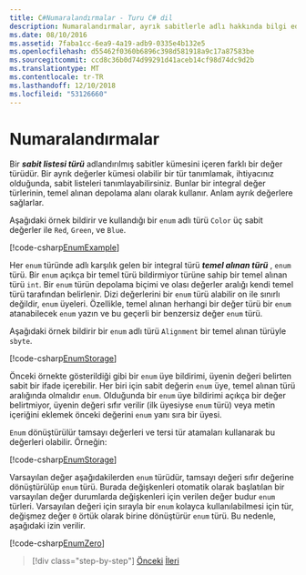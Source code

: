 ```yaml
---
title: C#Numaralandırmalar - Turu C# dil
description: Numaralandırmalar, ayrık sabitlerle adlı hakkında bilgi edininC#
ms.date: 08/10/2016
ms.assetid: 7faba1cc-6ea9-4a19-adb9-0335e4b132e5
ms.openlocfilehash: d55462f0360b6896c398d581918a9c17a87583be
ms.sourcegitcommit: ccd8c36b0d74d99291d41aceb14cf98d74dc9d2b
ms.translationtype: MT
ms.contentlocale: tr-TR
ms.lasthandoff: 12/10/2018
ms.locfileid: "53126660"
---
```

# <a name="enums"></a>Numaralandırmalar

Bir ***sabit listesi türü*** adlandırılmış sabitler kümesini içeren farklı bir değer türüdür. Bir ayrık değerler kümesi olabilir bir tür tanımlamak, ihtiyacınız olduğunda, sabit listeleri tanımlayabilirsiniz. Bunlar bir integral değer türlerinin, temel alınan depolama alanı olarak kullanır. Anlam ayrık değerlere sağlarlar.

Aşağıdaki örnek bildirir ve kullandığı bir `enum` adlı türü `Color` üç sabit değerler ile `Red`, `Green`, ve `Blue`.

[!code-csharp[EnumExample](../../../samples/snippets/csharp/tour/enums/Program.cs#L3-L36)]

Her `enum` türünde adlı karşılık gelen bir integral türü ***temel alınan türü*** , `enum` türü. Bir `enum` açıkça bir temel türü bildirmiyor türüne sahip bir temel alınan türü `int`. Bir `enum` türün depolama biçimi ve olası değerler aralığı kendi temel türü tarafından belirlenir. Dizi değerlerini bir `enum` türü alabilir on ile sınırlı değildir, `enum` üyeleri. Özellikle, temel alınan herhangi bir değer türü bir `enum` atanabilecek `enum` yazın ve bu geçerli bir benzersiz değer `enum` türü.

Aşağıdaki örnek bildirir bir `enum` adlı türü `Alignment` bir temel alınan türüyle `sbyte`.

[!code-csharp[EnumStorage](../../../samples/snippets/csharp/tour/enums/Program.cs#L38-L43)]

Önceki örnekte gösterildiği gibi bir `enum` üye bildirimi, üyenin değeri belirten sabit bir ifade içerebilir. Her biri için sabit değerin `enum` üye, temel alınan türü aralığında olmalıdır `enum`. Olduğunda bir `enum` üye bildirimi açıkça bir değer belirtmiyor, üyenin değeri sıfır verilir (ilk üyesiyse `enum` türü) veya metin içeriğini eklemek önceki değerini `enum` yanı sıra bir üyesi.

`Enum` dönüştürülür tamsayı değerleri ve tersi tür atamaları kullanarak bu değerleri olabilir. Örneğin:

[!code-csharp[EnumStorage](../../../samples/snippets/csharp/tour/enums/Program.cs#L49-L50)]

Varsayılan değer aşağıdakilerden `enum` türüdür, tamsayı değeri sıfır değerine dönüştürülüp `enum` türü. Burada değişkenleri otomatik olarak başlatılan bir varsayılan değer durumlarda değişkenleri için verilen değer budur `enum` türleri. Varsayılan değeri için sırayla bir `enum` kolayca kullanılabilmesi için tür, değişmez değer `0` örtük olarak birine dönüştürür `enum` türü. Bu nedenle, aşağıdaki izin verilir.

[!code-csharp[EnumZero](../../../samples/snippets/csharp/tour/enums/Program.cs#L58-L58)]

>[!div class="step-by-step"]
>[Önceki](interfaces.md)
>[İleri](delegates.md)